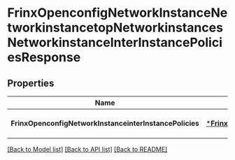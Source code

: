 # FrinxOpenconfigNetworkInstanceNetworkinstancetopNetworkinstancesNetworkinstanceInterInstancePoliciesResponse

## Properties
Name | Type | Description | Notes
------------ | ------------- | ------------- | -------------
**FrinxOpenconfigNetworkInstanceinterInstancePolicies** | [***FrinxOpenconfigNetworkInstanceNetworkinstancetopNetworkinstancesNetworkinstanceInterInstancePolicies**](frinx.openconfig.network.instance.networkinstancetop.networkinstances.networkinstance.InterInstancePolicies.md) |  | [optional] [default to null]

[[Back to Model list]](../README.md#documentation-for-models) [[Back to API list]](../README.md#documentation-for-api-endpoints) [[Back to README]](../README.md)


